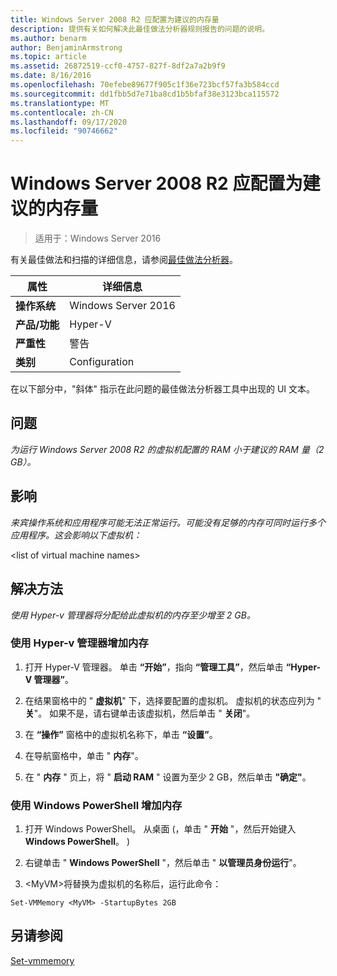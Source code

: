 ```yaml
---
title: Windows Server 2008 R2 应配置为建议的内存量
description: 提供有关如何解决此最佳做法分析器规则报告的问题的说明。
ms.author: benarm
author: BenjaminArmstrong
ms.topic: article
ms.assetid: 26872519-ccf0-4757-827f-8df2a7a2b9f9
ms.date: 8/16/2016
ms.openlocfilehash: 70efebe89677f905c1f36e723bcf57fa3b584ccd
ms.sourcegitcommit: dd1fbb5d7e71ba8cd1b5bfaf38e3123bca115572
ms.translationtype: MT
ms.contentlocale: zh-CN
ms.lasthandoff: 09/17/2020
ms.locfileid: "90746662"
---
```

# <a name="windows-server-2008-r2-should-be-configured-with-the-recommended-amount-of-memory"></a>Windows Server 2008 R2 应配置为建议的内存量

>适用于：Windows Server 2016

有关最佳做法和扫描的详细信息，请参阅[最佳做法分析器](https://go.microsoft.com/fwlink/?LinkId=122786)。

|属性|详细信息|
|-|-|
|**操作系统**|Windows Server 2016|
|**产品/功能**|Hyper-V|
|**严重性**|警告|
|**类别**|Configuration|

在以下部分中，"斜体" 指示在此问题的最佳做法分析器工具中出现的 UI 文本。

## <a name="issue"></a>问题

*为运行 Windows Server 2008 R2 的虚拟机配置的 RAM 小于建议的 RAM 量（2 GB）。*

## <a name="impact"></a>影响

*来宾操作系统和应用程序可能无法正常运行。可能没有足够的内存可同时运行多个应用程序。这会影响以下虚拟机：*

\<list of virtual machine names>

## <a name="resolution"></a>解决方法

*使用 Hyper-v 管理器将分配给此虚拟机的内存至少增至 2 GB。*

### <a name="to-increase-the-memory-using-hyper-v-manager"></a>使用 Hyper-v 管理器增加内存

1.  打开 Hyper-V 管理器。 单击 **“开始”**，指向 **“管理工具”**，然后单击 **“Hyper-V 管理器”**。

2.  在结果窗格中的 " **虚拟机**" 下，选择要配置的虚拟机。 虚拟机的状态应列为 " **关**"。 如果不是，请右键单击该虚拟机，然后单击 " **关闭**"。

3.  在 **“操作”** 窗格中的虚拟机名称下，单击 **“设置”**。

4.  在导航窗格中，单击 " **内存**"。

5.  在 " **内存** " 页上，将 " **启动 RAM** " 设置为至少 2 GB，然后单击 **"确定"**。

### <a name="increase-the-memory-using-windows-powershell"></a>使用 Windows PowerShell 增加内存

1.  打开 Windows PowerShell。 从桌面 (，单击 " **开始** "，然后开始键入 **Windows PowerShell**。 ) 

2.  右键单击 " **Windows PowerShell** "，然后单击 " **以管理员身份运行**"。

3.  \<MyVM>将替换为虚拟机的名称后，运行此命令：

```
Set-VMMemory <MyVM> -StartupBytes 2GB
```

## <a name="see-also"></a>另请参阅
[Set-vmmemory](/powershell/module/hyper-v/set-vmmemory?view=win10-ps)
